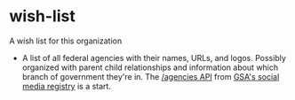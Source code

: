 wish-list
=========

A wish list for this organization

* A list of all federal agencies with their names, URLs, and logos. Possibly organized with parent child relationships and information about which branch of government they're in. The [/agencies API](http://registry.usa.gov/agencies) from [GSA's social media registry](http://www.usa.gov/About/developer-resources/social-media-registry.shtml#API_Methods) is a start.